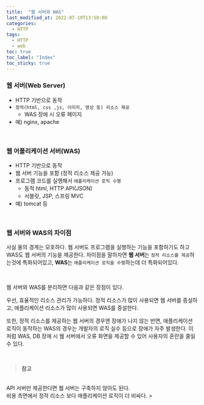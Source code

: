 ```yaml
---
title:  "웹 서버와 WAS"
last_modified_at: 2022-07-19T13:50:00
categories: 
  - HTTP
tags:
  - HTTP
  - web
toc: true
toc_label: "Index"
toc_sticky: true
---
```


### 웹 서버(Web Server)

- HTTP 기반으로 동작
- `정적(html, css ,js, 이미지, 영상 등) 리소스 제공`
    - WAS 장애 시 오류 페이지
- 예) nginx, apache

<br>

### 웹 어플리케이션 서버(WAS)

- HTTP 기반으로 동작
- 웹 서버 기능을 포함 (정적 리소스 제공 가능)
- 프로그램 코드를 실행해서 `애플리케이션 로직 수행`
    - 동적 html, HTTP API(JSON)
    - 서블릿, JSP, 스프링 MVC
- 예) tomcat 등

<br>

### 웹 서버와 WAS의 차이점

사실 둘의 경계는 모호하다. 웹 서버도 프로그램을 실행하는 기능을 포함하기도 하고 WAS도 웹 서버의 기능을 제공한다. 차이점을 말하자면 **웹 서버**는 `정적 리소스를 제공`하는것에 특화되어있고, **WAS**는 `애플리케이션 로직을 수행`하는데 더 특화되어있다.

<br>

웹 서버와 WAS를 분리하면 다음과 같은 장점이 있다.

우선, 효율적인 리소스 관리가 가능하다. 정적 리소스가 많이 사용되면 웹 서버를 증설하고, 애플리케이션 리소스가 많이 사용되면 WAS를 증설한다.

또한, 정적 리소스를 제공하는 웹 서버의 경우엔 장애가 나지 않는 반면, 애플리케이션 로직이 동작하는 WAS의 경우는 개발자의 로직 실수 등으로 장애가 자주 발생한다. 이처럼 WAS, DB 장애 시 웹 서버에서 오류 화면을 제공할 수 있어 사용자의 혼란을 줄일 수 있다.

<br>

> **참고** 
<br>
API 서버만 제공한다면 웹 서버는 구축하지 않아도 된다.
<br>
비용 측면에서 정적 리소스 보다 애플리케이션 로직이 더 비싸다.
>